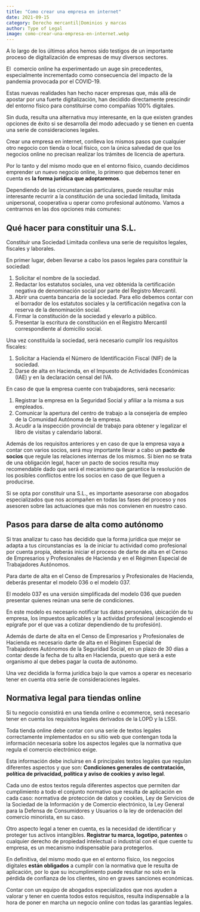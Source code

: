 ```yaml
---
title: "Como crear una empresa en internet"
date: 2021-09-15
category: Derecho mercantil|Dominios y marcas
author: Type of Legal
image: como-crear-una-empresa-en-internet.webp
---
```


A lo largo de los últimos años hemos sido testigos de un importante proceso de digitalización de empresas de muy diversos sectores.

El  comercio online ha experimentado un auge sin precedentes, especialmente incrementado como consecuencia del impacto de la pandemia provocada por el COVID-19.

Estas nuevas realidades han hecho nacer empresas que, más allá de apostar por una fuerte digitalización, han decidido directamente prescindir del entorno físico para constituirse como compañías 100% digitales.

Sin duda, resulta una alternativa muy interesante, en la que existen grandes opciones de éxito si se desarrolla del modo adecuado y se tienen en cuenta una serie de consideraciones legales.

Crear una empresa en internet, conlleva los mismos pasos que cualquier otro negocio con tienda o local físico, con la única salvedad de que los negocios online no precisan realizar los trámites de licencia de apertura.

Por lo tanto y del mismo modo que en el entorno físico, cuando decidimos emprender un nuevo negocio online, lo primero que debemos tener en cuenta es **la forma jurídica que adoptaremos**.

Dependiendo de las circunstancias particulares, puede resultar más interesante recurrir a la constitución de una sociedad limitada, limitada unipersonal, cooperativa u operar como profesional autónomo. Vamos a centrarnos en las dos opciones más comunes:

**Qué hacer para constituir una S.L.**
--------------------------------------

Constituir una Sociedad Limitada conlleva una serie de requisitos legales, fiscales y laborales.

En primer lugar, deben llevarse a cabo los pasos legales para constituir la sociedad:

1.  Solicitar el nombre de la sociedad.
2.  Redactar los estatutos sociales, una vez obtenida la certificación negativa de denominación social por parte del Registro Mercantil.
3.  Abrir una cuenta bancaria de la sociedad. Para ello debemos contar con el borrador de los estatutos sociales y la certificación negativa con la reserva de la denominación social.
4.  Firmar la constitución de la sociedad y elevarlo a público.
5.  Presentar la escritura de constitución en el Registro Mercantil correspondiente al domicilio social.

Una vez constituída la sociedad, será necesario cumplir los requisitos fiscales:

1.  Solicitar a Hacienda el Número de Identificación Fiscal (NIF) de la sociedad.
2.  Darse de alta en Hacienda, en el Impuesto de Actividades Económicas (IAE) y en la declaración censal del IVA.

En caso de que la empresa cuente con trabajadores, será necesario:

1.  Registrar la empresa en la Seguridad Social y afiliar a la misma a sus empleados.
2.  Comunicar la apertura del centro de trabajo a la consejería de empleo de la Comunidad Autónoma de la empresa.
3.  Acudir a la inspección provincial de trabajo para obtener y legalizar el libro de visitas y calendario laboral.

Además de los requisitos anteriores y en caso de que la empresa vaya a contar con varios socios, será muy importante llevar a cabo un **pacto de socios** que regule las relaciones internas de los mismos. Si bien no se trata de una obligación legal, hacer un pacto de socios resulta muy recomendable dado que será el mecanismo que garantice la resolución de los posibles conflictos entre los socios en caso de que lleguen a producirse.

Si se opta por constituir una S.L., es importante asesorarse con abogados especializados que nos acompañen en todas las fases del proceso y nos asesoren sobre las actuaciones que más nos convienen en nuestro caso.

**Pasos para darse de alta como autónomo**
------------------------------------------

Si tras analizar tu caso has decidido que la forma jurídica que mejor se adapta a tus circunstancias es  la de iniciar tu actividad como profesional por cuenta propia, deberás iniciar el proceso de darte de alta en el Censo de Empresarios y Profesionales de Hacienda y en el Régimen Especial de Trabajadores Autónomos.

Para darte de alta en el Censo de Empresarios y Profesionales de Hacienda, deberás presentar el modelo 036 o el modelo 037.

El modelo 037 es una versión simplificada del modelo 036 que pueden presentar quienes reúnan una serie de condiciones.

En este modelo es necesario notificar tus datos personales, ubicación de tu empresa, los impuestos aplicables y la actividad profesional (escogiendo el epígrafe por el que vas a cotizar dependiendo de tu profesión).

Además de darte de alta en el Censo de Empresarios y Profesionales de Hacienda es necesario darte de alta en el Régimen Especial de Trabajadores Autónomos de la Seguridad Social, en un plazo de 30 días a contar desde la fecha de tu alta en Hacienda, puesto que será a este organismo al que debes pagar la cuota de autónomo.

Una vez decidida la forma jurídica bajo la que vamos a operar es necesario tener en cuenta otra serie de consideraciones legales.

Normativa legal para tiendas online
-----------------------------------

Si tu negocio consistirá en una tienda online o ecommerce, será necesario tener en cuenta los requisitos legales derivados de la LOPD y la LSSI.

Toda tienda online debe contar con una serie de textos legales correctamente implementados en su sitio web que contengan toda la información necesaria sobre los aspectos legales que la normativa que regula el comercio electrónico exige.

Esta información debe incluirse en 4 principales textos legales que regulan diferentes aspectos y que son: **Condiciones generales de contratación, política de privacidad, política y aviso de cookies y aviso legal**.

Cada uno de estos textos regula diferentes aspectos que permiten dar cumplimiento a todo el conjunto normativo que resulta de aplicación en cada caso: normativa de protección de datos y cookies, Ley de Servicios de la Sociedad de la Información y de Comercio electrónico, la Ley General para la Defensa de Consumidores y Usuarios o la ley de ordenación del comercio minorista, en su caso.

Otro aspecto legal a tener en cuenta, es la necesidad de identificar y proteger tus activos intangibles. **Registrar tu marca, logotipo, patentes** o cualquier derecho de propiedad intelectual o industrial con el que cuente tu empresa, es un mecanismo indispensable para protegerlos.

En definitiva, del mismo modo que en el entorno físico, los negocios digitales **están obligados** a cumplir con la normativa que le resulta de aplicación, por lo que su incumplimiento puede resultar no solo en la pérdida de confianza de los clientes, sino en graves sanciones económicas.

Contar con un equipo de abogados especializados que nos ayuden a valorar y tener en cuenta todos estos requisitos, resulta indispensable a la hora de poner en marcha un negocio online con todas las garantías legales.
